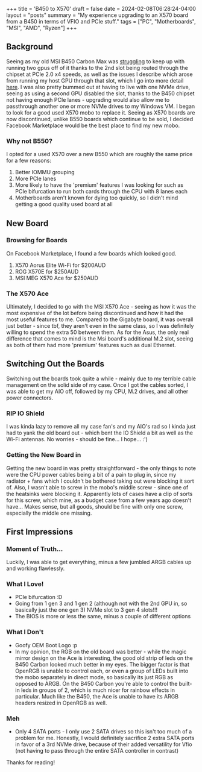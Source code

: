 +++
title = 'B450 to X570'
draft = false
date = 2024-02-08T06:28:24-04:00
layout = "posts"
summary = "My experience upgrading to an X570 board from a B450 in terms of VFIO and PCIe stuff."
tags = ["PC", "Motherboards", "MSI", "AMD", "Ryzen"]
+++
## Background
Seeing as my old MSI B450 Carbon Max was [struggling](/posts/arc-pcie-benchmark/) to keep up with running two gpus off of it thanks to the 2nd slot being routed through the chipset at PCIe 2.0 x4 speeds, as well as the issues I describe which arose from running my host GPU through that slot, which I go into more detail [here](/projects/gpu-adventures). I was also pretty bummed out at having to live with one NVMe drive, seeing as using a second GPU disabled the slot, thanks to the B450 chipset not having enough PCIe lanes - upgrading would also allow me to passthrough another one or more NVMe drives to my Windows VM. I began to look for a good used X570 mobo to replace it. Seeing as X570 boards are now discontinued, unlike B550 boards which continue to be sold, I decided Facebook Marketplace would be the best place to find my new mobo.

### Why not B550?
I opted for a used X570 over a new B550 which are roughly the same price for a few reasons:
1. Better IOMMU grouping
2. More PCIe lanes
3. More likely to have the 'premium' features I was looking for such as PCIe bifurcation to run both cards through the CPU with 8 lanes each
4. Motherboards aren't known for dying too quickly, so I didn't mind getting a good quality used board at all

## New Board
### Browsing for Boards
On Facebook Marketplace, I found a few boards which looked good.
1. X570 Aorus Elite Wi-Fi for $200AUD
2. ROG X570E for $250AUD
3. MSI MEG X570 Ace for $250AUD

### The X570 Ace
Ultimately, I decided to go with the MSI X570 Ace - seeing as how it was the most expensive of the lot before being discontinued and how it had the most useful features to me. Compared to the Gigabyte board, it was overall just better - since tbf, they aren't even in the same class, so I was definitely willing to spend the extra 50 between them. As for the Asus, the only real difference that comes to mind is the Msi board's additional M.2 slot, seeing as both of them had more 'premium' features such as dual Ethernet. 


## Switching Out the Boards
Switching out the boards took quite a while - mainly due to my terrible cable management on the solid side of my case. Once I got the cables sorted, I was able to get my AIO off, followed by my CPU, M.2 drives, and all other power connectors. 

### RIP IO Shield
I was kinda lazy to remove all my case fan's and my AIO's rad so I kinda just had to yank the old board out - which bent the IO Shield a bit as well as the Wi-Fi antennas. No worries - should be fine... I hope... :')

### Getting the New Board in
Getting the new board in was pretty straightforward - the only things to note were the CPU power cables being a bit of a pain to plug in, since my radiator + fans which I couldn't be bothered taking out were blocking it sort of. Also, I wasn't able to screw in the mobo's middle screw - since one of the heatsinks were blocking it. Apparently lots of cases have a clip of sorts for this screw, which mine, as a budget case from a few years ago doesn't have... Makes sense, but all goods, should be fine with only one screw, especially the middle one missing.

## First Impressions
### Moment of Truth...
Luckily, I was able to get everything, minus a few jumbled ARGB cables up and working flawlessly. 

### What I Love!
- PCIe bifurcation :D
- Going from 1 gen 3 and 1 gen 2 (although not with the 2nd GPU in, so basically just the one gen 3) NVMe slot to 3 gen 4 slots!!!
- The BIOS is more or less the same, minus a couple of different options

### What I Don't
- Goofy OEM Boot Logo :p
- In my opinion, the RGB on the old board was better - while the magic mirror design on the Ace is interesting, the good old strip of leds on the B450 Carbon looked much better in my eyes. The bigger factor is that OpenRGB is unable to control each, or even a group of LEDs built into the mobo separately in direct mode, so basically its just RGB as opposed to ARGB. On the B450 Carbon you're able to control the built-in leds in groups of 2, which is much nicer for rainbow effects in particular. Much like the B450, the Ace is unable to have its ARGB headers resized in OpenRGB as well.

### Meh
- Only 4 SATA ports - I only use 2 SATA drives so this isn't too much of a problem for me. Honestly, I would definitely sacrifice 2 extra SATA ports in favor of a 3rd NVMe drive, because of their added versatility for Vfio (not having to pass through the entire SATA controller in contrast)


Thanks for reading!
